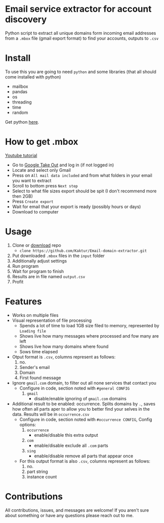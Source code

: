 # Email service extractor for account discovery
Python script to extract all unique domains form incoming email addresses from a `.mbox` file (gmail export format) to find your accounts, outputs to `.csv`

# Install
To use this you are going to need `python` and some libraries (that all should come installed with python)

* mailbox
* pandas
* os
* threading
* time
* random

Get python [here](https://www.python.org/downloads/).

# How to get .mbox
[Youtube tutorial](https://youtu.be/x26B1_eHP3o)

* Go to [Google Take Out](http://example.com) and log in (if not logged in)
* Locate and select only Gmail
* Press on `All mail data included` and from what folders in your email you want to extract
* Scroll to bottom press `Next step`
* Select to what file sizes export should be spit (I don't recommend more then 2GB)
* Press `Create export`
* Wait for email that your export is ready (possibly hours or days)
* Download to computer
# Usage
1. Clone or [download](https://github.com/Kaktur/Email-domain-extractor/archive/refs/heads/main.zip) repo
    *  `clone https://github.com/Kaktur/Email-domain-extractor.git`
2. Put downloaded `.mbox` files in the `input` folder
3. Additionally adjust settings
4. Run program
5. Wait for program to finish
6. Results are in file named `output.csv`
7. Profit
# Features
* Works on multiple files
* Visual representation of file processing
    * Spends a lot of time to load 1GB size filed to memory, represented by `Loading file`
    * Shows live how many messages where processed and fow many are left
    * Shows live how many domains where found
    * Sows time elapsed
* Otput format is `.csv`, columns represent as follows:
    1. no.
    2. Sender's email 
    3. Domain
    4. First found message
* Ignore `gmail.com` domain, to filter out all none services that contact you
    * Configure in code, section noted with `#general CONFIG`
        1. `gmail` 
            * disable/enable ignoring of `gmail.com` domains
* Additional result to be enabled: occurrence. Splits domains by `.`, saves how often all parts aper to allow you to better find your selves in the data. Results will be in `occurrence.csv`
    * Configure in code, section noted with `#occurrence CONFIG`, Config options:
        1. `occurrence`
            * enable/disable this extra output
        2. `com`
            * enable/disable exclude all `.com` parts
        3. `sing`
            * enable/disable remove all parts that appear once
    * For this output format is also `.csv`, columns represent as follows:
        1. no.
        2. part string
        3. instance count

    

# Contributions
All contributions, issues, and messages are welcome! If you aren't sure about something or have any questions please reach out to me.